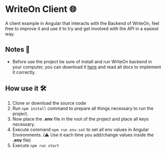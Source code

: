 # WriteOn Client 🌐
A client example in Angular that interacts with the Backend of WriteOn, feel free to improve it and use it to try and get involved with the API in a easiest way.

## Notes 📄
* Before use the project be sure of install and run WriteOn backend in your computer, you can download it [here](https://github.com/JhonCODEOWO/WriteOn) and read all docs to implement it correctly.

## How use it 🛠️
1. Clone or download the source code
2. Run `npm install` command to prepare all things necessary to run the project.
3. Now place the **.env** file in the root of the project and place all keys necessary.
4. Execute command `npm run env-set` to set all env values in Angular Environments. (⚠️ Use it each time you add/change values inside the **.env** file)
5. Execute `npm run start`